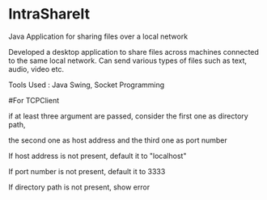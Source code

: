 # IntraShareIt
Java Application for sharing files over a local network

Developed a desktop application to share files across machines connected to the same local network.
Can send various types of files such as text, audio, video etc.

Tools Used : Java Swing, Socket Programming

#For TCPClient

 if at least three argument are passed, consider the first one as directory path,
 
 the second one as host address and the third one as port number
 
 If host address is not present, default it to "localhost"
 
 If port number is not present, default it to 3333
 
 If directory path is not present, show error
